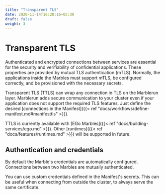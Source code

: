 ```yaml
---
title: "Transparent TLS"
date: 2020-11-14T16:28:16+05:30
draft: false
weight: 3
---
```


# Transparent TLS

Authenticated and encrypted connections between services are essential for the security and verifiability of confidential applications. These properties are provided by mutual TLS authentication (mTLS). Normally, the applications inside the Marbles must support mTLS, be configured correctly, and be provisioned with the necessary secrets.

Transparent TLS (TTLS) can wrap any connection in TLS on the Marblerun layer. Marblerun adds secure communication to your cluster even if your application does not support the required TLS features. Just define the desired [connections in the Manifest]({{< ref "docs/workflows/define-manifest.md#manifesttls" >}}).

TTLS is currently available with [EGo Marbles]({{< ref "docs/building-services/ego.md" >}}). Other [runtimes]({{< ref "docs/features/runtimes.md" >}}) will be supported in future.

## Authentication and credentials
By default the Marble's credentials are automatically configured. Connections between two Marbles are mutually authenticated.

You can use custom credentials defined in the Manifest's secrets. This can be useful when connecting from outside the cluster, to always serve the same certificate.
